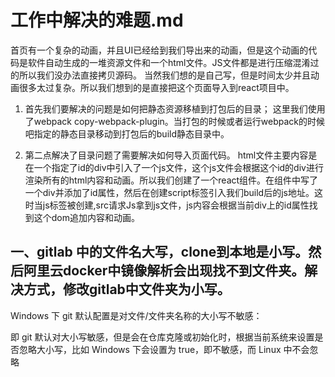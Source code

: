 # 工作中解决的难题.md

首页有一个复杂的动画，并且UI已经给到我们导出来的动画，但是这个动画的代码是软件自动生成的一堆资源文件和一个html文件。JS文件都是进行压缩混淆过的所以我们没办法直接拷贝源码。
当然我们想的是自己写，但是时间太少并且动画很多太过复杂。所以我们想到的是直接把这个页面导入到react项目中。

1. 首先我们要解决的问题是如何把静态资源移植到打包后的目录；
这里我们使用了webpack copy-webpack-plugin。当打包的时候或者运行webpack的时候吧指定的静态目录移动到打包后的build静态目录中。

2. 第二点解决了目录问题了需要解决如何导入页面代码。
html文件主要内容是在一个指定了id的div中引入了一个js文件，这个js文件会根据这个id的div进行渲染所有的html内容和动画。所以我们创建了一个react组件。在组件中写了一个div并添加了id属性，然后在创建script标签引入我们build后的js地址。这时当js标签被创建,src请求Js拿到js文件，js内容会根据当前div上的id属性找到这个dom追加内容和动画。


## 一、gitlab 中的文件名大写，clone到本地是小写。然后阿里云docker中镜像解析会出现找不到文件夹。解决方式，修改gitlab中文件夹为小写。

Windows 下 git 默认配置是对文件/文件夹名称的大小写不敏感：

即 git 默认对大小写敏感，但是会在仓库克隆或初始化时，根据当前系统来设置是否忽略大小写，比如 Windows 下会设置为 true，即不敏感，而 Linux 中不会忽略